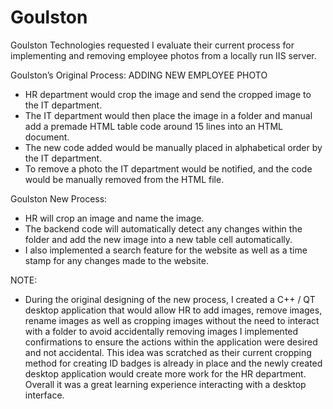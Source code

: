 # Goulston

Goulston Technologies requested I evaluate their current process for implementing and removing employee photos from a locally run IIS server.

Goulston’s Original Process:
ADDING NEW EMPLOYEE PHOTO
-	HR department would crop the image and send the cropped image to the IT department.
-	The IT department would then place the image in a folder and manual add a premade HTML table code around 15 lines into an HTML document.
-	The new code added would be manually placed in alphabetical order by the IT department.
-	To remove a photo the IT department would be notified, and the code would be manually removed from the HTML file. 

Goulston New Process:
-	HR will crop an image and name the image.
-	The backend code will automatically detect any changes within the folder and add the new image into a new table cell automatically.
-	I also implemented a search feature for the website as well as a time stamp for any changes made to the website.

NOTE:
-	During the original designing of the new process, I created a C++ / QT desktop application that would allow HR to add images, remove images, rename images as well as cropping images without the need to interact with a folder to avoid accidentally removing images I implemented confirmations to ensure the actions within the application were desired and not accidental. This idea was scratched as their current cropping method for creating ID badges is already in place and the newly created desktop application would create more work for the HR department. Overall it was a great learning experience interacting with a desktop interface. 
